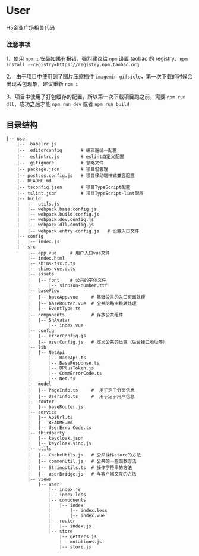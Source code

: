 <!--
 * @Author: kegui
 * @Date: 2020-07-28 15:54:55
 * @LastEditTime: 2020-07-28 16:17:31
 * @Description: 
 * @FilePath: \authority\README.md
--> 
# User
H5企业广场相关代码
### 注意事项
1、使用 `npm i` 安装如果有报错，强烈建议给 `npm` 设置 taobao 的 registry，`npm install --registry=https://registry.npm.taobao.org`

2、 由于项目中使用到了图片压缩插件 `imagemin-gifsicle`，第一次下载的时候会出现丢包现象，建议重新 `npm i` 

3、项目中使用了打包缓存的配置，所以第一次下载项目跑之前，需要 `npm run dll`，成功之后才能 `npm run dev` 或者 `npm run build`


## 目录结构
```
|-- user
    |-- .babelrc.js
    |-- .editorconfig       # 编辑器统一配置
    |-- .eslintrc.js        # eslint自定义配置
    |-- .gitignore          # 忽略文件
    |-- package.json        # 项目包管理
    |-- postcss.config.js   # 项目移动端样式兼容配置
    |-- README.md
    |-- tsconfig.json       # 项目TypeScript配置
    |-- tslint.json         # 项目TypeScript-lint配置
    |-- build
    |   |-- utils.js
    |   |-- webpack.base.config.js
    |   |-- webpack.build.config.js
    |   |-- webpack.dev.config.js
    |   |-- webpack.dll.config.js
    |   |-- webpack.entry.config.js   # 设置入口文件
    |-- config
    |   |-- index.js
    |-- src
        |-- app.vue     # 用户入口vue文件
        |-- index.html
        |-- shims-tsx.d.ts
        |-- shims-vue.d.ts
        |-- assets
        |   |-- font    # 公共的字体文件
        |       |-- sinosun-number.ttf
        |-- baseView
        |   |-- baseApp.vue     # 基础公共的入口页面处理
        |   |-- baseRouter.vue  # 公共的路由跳转处理
        |   |-- EventType.ts
        |-- components          # 存放公共组件
        |   |-- SnAvatar
        |       |-- index.vue
        |-- config
        |   |-- errorConfig.js
        |   |-- userConfig.js   # 定义公共的设置（后台接口地址等）
        |-- lib
        |   |-- NetApi
        |       |-- BaseApi.ts
        |       |-- BaseResponse.ts
        |       |-- BPlusToken.js
        |       |-- CommErrorCode.ts
        |       |-- Net.ts
        |-- model
        |   |-- PageInfo.ts     #  用于定于分页信息
        |   |-- UserInfo.ts     #  用于定于用户信息
        |-- router
        |   |-- baseRouter.js
        |-- service
        |   |-- ApiUrl.ts
        |   |-- README.md
        |   |-- UserErrorCode.ts
        |-- thirdparty
        |   |-- keycloak.json
        |   |-- keycloak.sino.js
        |-- utils
        |   |-- CacheUtils.js   # 公共操作store的方法
        |   |-- commonUtil.js   # 公共的一些函数方法
        |   |-- StringUtils.ts  # 操作字符串的方法
        |   |-- userBridge.js   # 与客户端交互的方法
        |-- views
            |-- user
                |-- index.js
                |-- index.less
                |-- components
                |   |-- index
                |       |-- index.less
                |       |-- index.vue
                |-- router
                |   |-- index.js
                |-- store
                    |-- getters.js
                    |-- mutations.js
                    |-- store.js
```